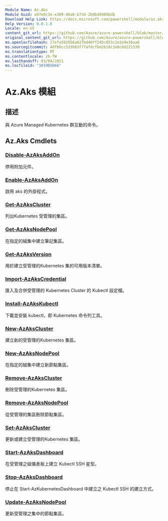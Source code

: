 ```yaml
---
Module Name: Az.Aks
Module Guid: a97e0c3e-e389-46a6-b73d-2b9bd6909bdb
Download Help Link: https://docs.microsoft.com/powershell/module/az.aks
Help Version: 0.0.1.0
Locale: en-US
content_git_url: https://github.com/Azure/azure-powershell/blob/master/src/Aks/Aks/help/Az.Aks.md
original_content_git_url: https://github.com/Azure/azure-powershell/blob/master/src/Aks/Aks/help/Az.Aks.md
ms.openlocfilehash: 17efa592056a827bd40ff245c053c2e2e9e36aa6
ms.sourcegitcommit: 4dfb0cc533b83f77afdcfbe2618c1e6c8d221330
ms.translationtype: MT
ms.contentlocale: zh-TW
ms.lasthandoff: 03/04/2021
ms.locfileid: "101905666"
---
```

# Az.Aks 模組
## 描述
與 Azure Managed Kubernetes 群互動的命令。

## Az.Aks Cmdlets
### [Disable-AzAksAddOn](Disable-AzAksAddOn.md)
停用附加元件。

### [Enable-AzAksAddOn](Enable-AzAksAddOn.md)
啟用 aks 的外掛程式。

### [Get-AzAksCluster](Get-AzAksCluster.md)
列出Kubernetes 受管理的集區。

### [Get-AzAksNodePool](Get-AzAksNodePool.md)
在指定的組集中建立筆記集區。

### [Get-AzAksVersion](Get-AzAksVersion.md)
用於建立受管理的Kubernetes 集的可用版本清單。

### [Import-AzAksCredential](Import-AzAksCredential.md)
匯入及合併受管理的 Kubernetes Cluster 的 Kubectl 設定檔。

### [Install-AzAksKubectl](Install-AzAksKubectl.md)
下載並安裝 kubectl，即 Kubernetes 命令列工具。

### [New-AzAksCluster](New-AzAksCluster.md)
建立新的受管理的Kubernetes 集區。

### [New-AzAksNodePool](New-AzAksNodePool.md)
在指定的組集中建立新節點集區。

### [Remove-AzAksCluster](Remove-AzAksCluster.md)
刪除受管理的Kubernetes 集區。

### [Remove-AzAksNodePool](Remove-AzAksNodePool.md)
從受管理的集區刪除節點集區。

### [Set-AzAksCluster](Set-AzAksCluster.md)
更新或建立受管理的Kubernetes 集區。

### [Start-AzAksDashboard](Start-AzAksDashboard.md)
在受管理之組儀表板上建立 Kubectl SSH 星型。

### [Stop-AzAksDashboard](Stop-AzAksDashboard.md)
停止在 Start-AzKubernetesDashboard 中建立之 Kubectl SSH 的建立方式。

### [Update-AzAksNodePool](Update-AzAksNodePool.md)
更新受管理之集中的節點集區。

